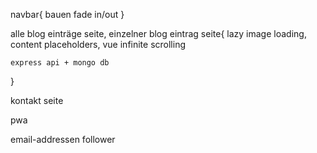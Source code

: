 navbar{
    bauen
    fade in/out
}

alle blog einträge seite,
einzelner blog eintrag seite{
    lazy image loading,
    content placeholders,
    vue infinite scrolling

    express api + mongo db
}

kontakt seite

pwa

email-addressen follower